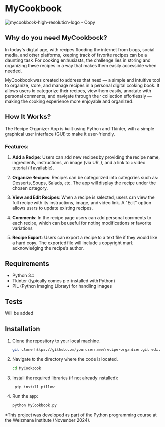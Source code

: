 # MyCookbook 

![mycookbook-high-resolution-logo - Copy](https://github.com/user-attachments/assets/25de0d9d-e336-456b-9006-bffb237e16b5)

## Why do you need MyCookbook?
In today's digital age, with recipes flooding the internet from blogs, social media, and other platforms, keeping track of favorite recipes can be a daunting task. For cooking enthusiasts, the challenge lies in storing and organizing these recipes in a way that makes them easily accessible when needed.

MyCookbook was created to address that need — a simple and intuitive tool to organize, store, and manage recipes in a personal digital cooking book. It allows users to categorize their recipes, view them easily, annotate with personal comments, and navigate through their collection effortlessly — making the cooking experience more enjoyable and organized.

## How It Works?
The Recipe Organizer App is built using Python and Tkinter, with a simple graphical user interface (GUI) to make it user-friendly.

### Features:
1. **Add a Recipe**: Users can add new recipes by providing the recipe name, ingredients, instructions, an image (via URL), and a link to a video tutorial (if available).
  
2. **Organize Recipes**: Recipes can be categorized into categories such as: Desserts, Soups, Salads, etc. The app will display the recipe under the chosen category.

3. **View and Edit Recipes**: When a recipe is selected, users can view the full recipe with its instructions, image, and video link. A "Edit" option allows users to update existing recipes.

4. **Comments**: In the recipe page users can add personal comments to each recipe, which can be useful for noting modifications or favorite variations.

5. **Recipe Export**: Users can export a recipe to a text file if they would like a hard copy. The exported file will include a copyright mark acknowledging the recipe's author.



## Requirements
- Python 3.x
- Tkinter (typically comes pre-installed with Python)
- PIL (Python Imaging Library) for handling images


## Tests
Will be added

  
## Installation
1. Clone the repository to your local machine.
   ```bash
   git clone https://github.com/yourusername/recipe-organizer.git editttttt

2. Navigate to the directory where the code is located.
   ```bash
   cd MyCookbook

3. Install the required libraries (if not already installed):
   ```bash
    pip install pillow

4. Run the app:
   ```bash
   python MyCookbook.py

*This project was developed as part of the Python programming course at the Weizmann Institute (November 2024).

